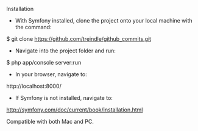 Installation

 - With Symfony installed, clone the project onto your local machine with the command:

 $ git clone https://github.com/treindle/github_commits.git

 - Navigate into the project folder and run:

 $ php app/console server:run

 - In your browser, navigate to:

 http://localhost:8000/

* If Symfony is not installed, navigate to:

http://symfony.com/doc/current/book/installation.html

Compatible with both Mac and PC.


